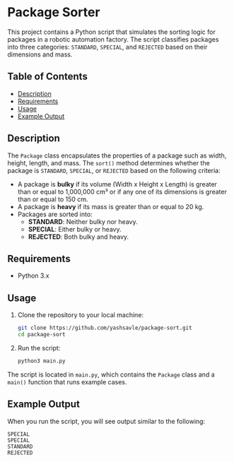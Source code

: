 # Package Sorter

This project contains a Python script that simulates the sorting logic for packages in a robotic automation factory. The script classifies packages into three categories: `STANDARD`, `SPECIAL`, and `REJECTED` based on their dimensions and mass.

## Table of Contents
- [Description](#description)
- [Requirements](#requirements)
- [Usage](#usage)
- [Example Output](#example-output)

## Description

The `Package` class encapsulates the properties of a package such as width, height, length, and mass. The `sort()` method determines whether the package is `STANDARD`, `SPECIAL`, or `REJECTED` based on the following criteria:

- A package is **bulky** if its volume (Width x Height x Length) is greater than or equal to 1,000,000 cm³ or if any one of its dimensions is greater than or equal to 150 cm.
- A package is **heavy** if its mass is greater than or equal to 20 kg.
- Packages are sorted into:
  - **STANDARD**: Neither bulky nor heavy.
  - **SPECIAL**: Either bulky or heavy.
  - **REJECTED**: Both bulky and heavy.

## Requirements

- Python 3.x

## Usage

1. Clone the repository to your local machine:
    ```bash
    git clone https://github.com/yashsavle/package-sort.git
    cd package-sort
    ```

2. Run the script:
    ```bash
    python3 main.py
    ```

The script is located in `main.py`, which contains the `Package` class and a `main()` function that runs example cases.

## Example Output

When you run the script, you will see output similar to the following:
```plaintext
SPECIAL
SPECIAL
STANDARD
REJECTED



